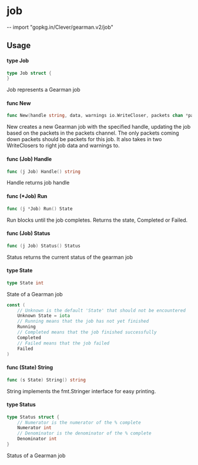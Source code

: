 # job
--
    import "gopkg.in/Clever/gearman.v2/job"


## Usage

#### type Job

```go
type Job struct {
}
```

Job represents a Gearman job

#### func  New

```go
func New(handle string, data, warnings io.WriteCloser, packets chan *packet.Packet) *Job
```
New creates a new Gearman job with the specified handle, updating the job based
on the packets in the packets channel. The only packets coming down packets
should be packets for this job. It also takes in two WriteClosers to right job
data and warnings to.

#### func (Job) Handle

```go
func (j Job) Handle() string
```
Handle returns job handle

#### func (*Job) Run

```go
func (j *Job) Run() State
```
Run blocks until the job completes. Returns the state, Completed or Failed.

#### func (Job) Status

```go
func (j Job) Status() Status
```
Status returns the current status of the gearman job

#### type State

```go
type State int
```

State of a Gearman job

```go
const (
	// Unknown is the default 'State' that should not be encountered
	Unknown State = iota
	// Running means that the job has not yet finished
	Running
	// Completed means that the job finished successfully
	Completed
	// Failed means that the job failed
	Failed
)
```

#### func (State) String

```go
func (s State) String() string
```
String implements the fmt.Stringer interface for easy printing.

#### type Status

```go
type Status struct {
	// Numerator is the numerator of the % complete
	Numerator int
	// Denominator is the denominator of the % complete
	Denominator int
}
```

Status of a Gearman job
